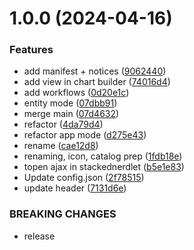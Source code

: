 # 1.0.0 (2024-04-16)


### Features

* add manifest + notices ([9062440](https://github.com/newrelic/nr-user-flows/commit/90624401143bfc989d4a7e602edde5f17146cc21))
* add view in chart builder ([74016d4](https://github.com/newrelic/nr-user-flows/commit/74016d4420909cfff83a3b7a5f31db414a6b0b9a))
* add workflows ([0d20e1c](https://github.com/newrelic/nr-user-flows/commit/0d20e1c924c68c2f340c04a6e40ae2667b8e42d7))
* entity mode ([07dbb91](https://github.com/newrelic/nr-user-flows/commit/07dbb913a2984f516067a3f0e1b4ca79743097a5))
* merge main ([07d4632](https://github.com/newrelic/nr-user-flows/commit/07d4632f674d752e31fd814f54297f4702914765))
* refactor ([4da79d4](https://github.com/newrelic/nr-user-flows/commit/4da79d401f331a5ac6b0e6414a62a6c361b00f02))
* refactor app mode ([d275e43](https://github.com/newrelic/nr-user-flows/commit/d275e43ccbc5b1c3b2523c7330f59489f84db987))
* rename ([cae12d8](https://github.com/newrelic/nr-user-flows/commit/cae12d86ff0a21d6a352c65a9f8a6681d6bae73d))
* renaming, icon, catalog prep ([1fdb18e](https://github.com/newrelic/nr-user-flows/commit/1fdb18e1456fb46a000f511f1834aceb73576f33))
* topen ajax in stackednerdlet ([b5e1e83](https://github.com/newrelic/nr-user-flows/commit/b5e1e8395c66fbde511a21d0fafc1d928af40317))
* Update config.json ([2f78515](https://github.com/newrelic/nr-user-flows/commit/2f78515dd779c83703a848537cbe6da487a38d7d))
* update header ([7131d6e](https://github.com/newrelic/nr-user-flows/commit/7131d6ea3e38f3f5bde569211b1f4c36ba5f3a2b))


### BREAKING CHANGES

* release
